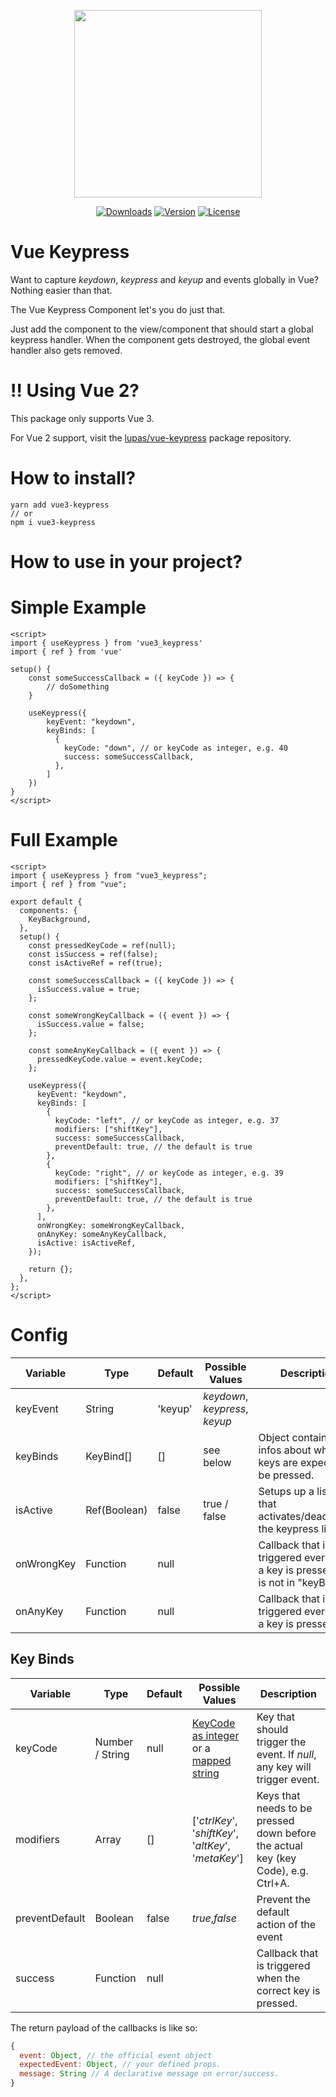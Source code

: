 <p align="center"><img align="center" height="300px" src="https://github.com/lupas/vue3-keypress/blob/master/misc/keypressLogo.png?raw=true"/></p>

<p align="center">
  <a href="https://www.npmjs.com/package/vue3-keypress"><img src="https://badgen.net/npm/dm/vue3-keypress" alt="Downloads"></a>
  <a href="https://www.npmjs.com/package/vue3-keypress"><img src="https://badgen.net/npm/v/vue3-keypress" alt="Version"></a>
  <a href="https://www.npmjs.com/package/vue3-keypress"><img src="https://badgen.net/npm/license/vue3-keypress" alt="License"></a>
 </p>
</p>

# Vue Keypress

Want to capture _keydown_, _keypress_ and _keyup_ and events globally in Vue? Nothing easier than that.

The Vue Keypress Component let's you do just that.

Just add the component to the view/component that should start a global keypress handler. When the component gets destroyed, the global event handler also gets removed.

# ‼️ Using Vue 2?

This package only supports Vue 3.

For Vue 2 support, visit the [lupas/vue-keypress](https://github.com/lupas/vue-keypress) package repository.

# How to install?

```bsh
yarn add vue3-keypress
// or
npm i vue3-keypress
```

# How to use in your project?

# Simple Example

```vue
<script>
import { useKeypress } from 'vue3_keypress'
import { ref } from 'vue'

setup() {
    const someSuccessCallback = ({ keyCode }) => {
        // doSomething
    }

    useKeypress({
        keyEvent: "keydown",
        keyBinds: [
          {
            keyCode: "down", // or keyCode as integer, e.g. 40
            success: someSuccessCallback,
          },
        ]
    })
}
</script>
```

# Full Example

```vue
<script>
import { useKeypress } from "vue3_keypress";
import { ref } from "vue";

export default {
  components: {
    KeyBackground,
  },
  setup() {
    const pressedKeyCode = ref(null);
    const isSuccess = ref(false);
    const isActiveRef = ref(true);

    const someSuccessCallback = ({ keyCode }) => {
      isSuccess.value = true;
    };

    const someWrongKeyCallback = ({ event }) => {
      isSuccess.value = false;
    };

    const someAnyKeyCallback = ({ event }) => {
      pressedKeyCode.value = event.keyCode;
    };

    useKeypress({
      keyEvent: "keydown",
      keyBinds: [
        {
          keyCode: "left", // or keyCode as integer, e.g. 37
          modifiers: ["shiftKey"],
          success: someSuccessCallback,
          preventDefault: true, // the default is true
        },
        {
          keyCode: "right", // or keyCode as integer, e.g. 39
          modifiers: ["shiftKey"],
          success: someSuccessCallback,
          preventDefault: true, // the default is true
        },
      ],
      onWrongKey: someWrongKeyCallback,
      onAnyKey: someAnyKeyCallback,
      isActive: isActiveRef,
    });

    return {};
  },
};
</script>
```

# Config

| Variable   | Type         | Default | Possible Values                | Description                                                                       |
| ---------- | ------------ | ------- | ------------------------------ | --------------------------------------------------------------------------------- |
| keyEvent   | String       | 'keyup' | _keydown_, _keypress_, _keyup_ |                                                                                   |
| keyBinds   | KeyBind[]    | []      | see below                      | Object containing infos about which keys are expected to be pressed.              |
| isActive   | Ref(Boolean) | false   | true / false                   | Setups up a listener that activates/deactivates the keypress listener.            |
| onWrongKey | Function     | null    |                                | Callback that is triggered every time a key is pressed that is not in "keyBinds". |
| onAnyKey   | Function     | null    |                                | Callback that is triggered every time a key is pressed.                           |

## Key Binds

| Variable       | Type            | Default | Possible Values                                                    | Description                                                                       |
| -------------- | --------------- | ------- | ------------------------------------------------------------------ | --------------------------------------------------------------------------------- |
| keyCode        | Number / String | null    | [KeyCode as integer](https://keycode.info/) or a [mapped string]() | Key that should trigger the event. If _null_, any key will trigger event.         |
| modifiers      | Array           | []      | ['_ctrlKey_', '_shiftKey_', '_altKey_', '_metaKey_']               | Keys that needs to be pressed down before the actual key (key Code), e.g. Ctrl+A. |
| preventDefault | Boolean         | false   | _true_,_false_                                                     | Prevent the default action of the event                                           |
| success        | Function        | null    |                                                                    | Callback that is triggered when the correct key is pressed.                       |

The return payload of the callbacks is like so:

```js
{
  event: Object, // the official event object
  expectedEvent: Object, // your defined props.
  message: String // A declarative message on error/success.
}
```
